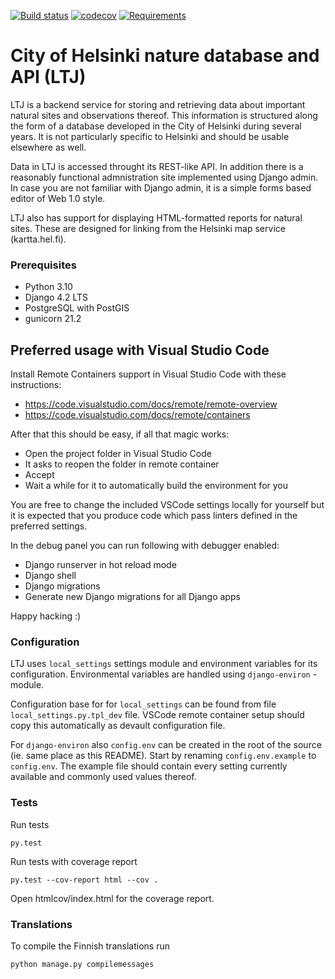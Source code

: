 [![Build status](https://travis-ci.org/City-of-Helsinki/ltj.svg?branch=master)](https://travis-ci.org/City-of-Helsinki/ltj)
[![codecov](https://codecov.io/gh/City-of-Helsinki/ltj/branch/master/graph/badge.svg)](https://codecov.io/gh/City-of-Helsinki/ltj)
[![Requirements](https://requires.io/github/City-of-Helsinki/ltj/requirements.svg?branch=master)](https://requires.io/github/City-of-Helsinki/ltj/requirements/?branch=master)

# City of Helsinki nature database and API (LTJ)

LTJ is a backend service for storing and retrieving data about important
natural sites and observations thereof. This information is structured
along the form of a database developed in the City of Helsinki during several
years. It is not particularly specific to Helsinki and should be usable
elsewhere as well.

Data in LTJ is accessed throught its REST-like API. In addition there is a
reasonably functional admnistration site implemented using Django admin.
In case you are not familiar with Django admin, it is a simple forms based
editor of Web 1.0 style.

LTJ also has support for displaying HTML-formatted reports for natural
sites. These are designed for linking from the Helsinki map service
(kartta.hel.fi).
 

### Prerequisites

* Python 3.10
* Django 4.2 LTS
* PostgreSQL with PostGIS
* gunicorn 21.2


## Preferred usage with Visual Studio Code

Install Remote Containers support in Visual Studio Code with these instructions:

* https://code.visualstudio.com/docs/remote/remote-overview
* https://code.visualstudio.com/docs/remote/containers

After that this should be easy, if all that magic works:

* Open the project folder in Visual Studio Code
* It asks to reopen the folder in remote container
* Accept
* Wait a while for it to automatically build the environment for you 

You are free to change the included VSCode settings locally for yourself but it is
expected that you produce code which pass linters defined in the preferred settings.

In the debug panel you can run following with debugger enabled:

* Django runserver in hot reload mode
* Django shell
* Django migrations
* Generate new Django migrations for all Django apps

Happy hacking :)


### Configuration

LTJ uses `local_settings` settings module and environment variables for
its configuration. Environmental variables are handled using
`django-environ` -module.

Configuration base for for `local_settings` can be found from file
`local_settings.py.tpl_dev` file. VSCode remote container setup should copy
this automatically as devault configuration file.

For `django-environ` also `config.env` can be created in the root of the source
(ie. same place as this README). Start by renaming `config.env.example` to
`config.env`. The example file should contain every setting currently available
and commonly used values thereof.


### Tests

Run tests

    py.test

Run tests with coverage report

    py.test --cov-report html --cov .
    
Open htmlcov/index.html for the coverage report.


### Translations

To compile the Finnish translations run

    python manage.py compilemessages
